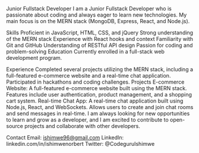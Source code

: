 Junior Fullstack Developer
I am a Junior Fullstack Developer who is passionate about coding and always eager to learn new technologies. My main focus is on the MERN stack (MongoDB, Express, React, and Node.js).

Skills
Proficient in JavaScript, HTML, CSS, and jQuery
Strong understanding of the MERN stack
Experience with React hooks and context
Familiarity with Git and GitHub
Understanding of RESTful API design
Passion for coding and problem-solving
Education
Currently enrolled in a full-stack web development program.

Experience
Completed several projects utilizing the MERN stack, including a full-featured e-commerce website and a real-time chat application.
Participated in hackathons and coding challenges.
Projects
E-commerce Website: A full-featured e-commerce website built using the MERN stack. Features include user authentication, product management, and a shopping cart system.
Real-time Chat App: A real-time chat application built using Node.js, React, and WebSockets. Allows users to create and join chat rooms and send messages in real-time.
I am always looking for new opportunities to learn and grow as a developer, and I am excited to contribute to open-source projects and collaborate with other developers.

Contact
Email: ishimwe96@gmail.com
LinkedIn: linkedin.com/in/ishimwenorbert
Twitter: @CodeguruIshimwe 
